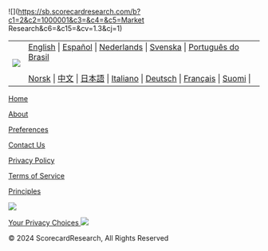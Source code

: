 ![](https://sb.scorecardresearch.com/b?c1=2&c2=1000001&c3=&c4=&c5=Market Research&c6=&c15=&cv=1.3&cj=1)

|     |     |
| --- | --- |
| [![](Images/ScorecardResearch_01_Small.jpg)](https://www.scorecardresearch.com/default.aspx) | [English](javascript:ProcessHomePage(1)) \| [Español](javascript:ProcessHomePage(14)) \| [Nederlands](javascript:ProcessHomePage(18)) \| [Svenska](javascript:ProcessHomePage(23)) \| [Português do Brasil](javascript:ProcessHomePage(5))  <br>  <br>[Norsk](javascript:ProcessHomePage(22)) \| [中文](javascript:ProcessHomePage(20)) \| [日本語](javascript:ProcessHomePage(9)) \| [Italiano](javascript:ProcessHomePage(7)) \| [Deutsch](javascript:ProcessHomePage(3)) \| [Français](javascript:ProcessHomePage(2)) \| [Suomi](javascript:ProcessHomePage(21)) \| |

[Home](https://www.scorecardresearch.com/home.aspx)

[About](https://www.scorecardresearch.com/about.aspx)

[Preferences](https://www.scorecardresearch.com/preferences.aspx)

[Contact Us](https://www.scorecardresearch.com/contact.aspx)

[Privacy Policy](https://www.scorecardresearch.com/privacy.aspx)

[Terms of Service](https://www.scorecardresearch.com/TermsOfService.aspx)

[Principles](https://www.scorecardresearch.com/Principle.aspx)

![](Images/Advertising%20Option%20Icon.jpg)

  

[Your Privacy Choices ![](images/privacyoptions.png)](https://www.comscore.com/About/Privacy/Data-Subject-Rights) 

© 2024 ScorecardResearch, All Rights Reserved